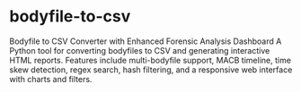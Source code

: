 # bodyfile-to-csv
Bodyfile to CSV Converter with Enhanced Forensic Analysis Dashboard A Python tool for converting bodyfiles to CSV and generating interactive HTML reports. Features include multi-bodyfile support, MACB timeline, time skew detection, regex search, hash filtering, and a responsive web interface with charts and filters.
